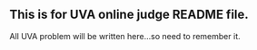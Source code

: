 This is for UVA online judge README file.
-----------------------------------------
All UVA	problem will be written here...so need to remember it.
